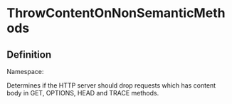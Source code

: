 #  ThrowContentOnNonSemanticMethods

## Definition
Namespace: 

Determines if the HTTP server should drop requests which has content body in GET, OPTIONS, HEAD and TRACE methods.

